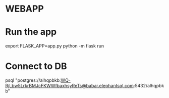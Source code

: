 # WEBAPP

# Run the app
export FLASK_APP=app.py
python -m flask run

# Connect to DB
psql "postgres://alhqpbkb:WQ-RjLbw5LrkrBMJcFKWWfbaxhsyReTs@babar.elephantsql.com:5432/alhqpbkb"
